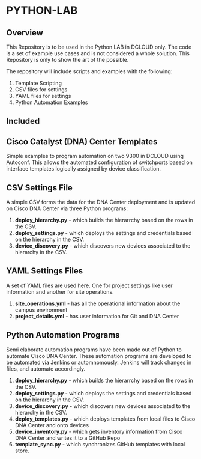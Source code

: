 # PYTHON-LAB

## Overview

This Repository is to be used in the Python LAB in DCLOUD only. The code is a set of example use cases and is not considered a whole solution. This Repository is only to show the art of the possible.

The repository will include scripts and examples with the following:

1. Template Scripting
2. CSV files for settings
3. YAML files for settings
4. Python Automation Examples

## Included

## Cisco Catalyst (DNA) Center Templates

Simple examples to program automation on two 9300 in DCLOUD using Autoconf. This allows the automated configuration of switchports based on interface templates logically assigned by device classification.

## CSV Settings File

A simple CSV forms the data for the DNA Center deployment and is updated on Cisco DNA Center via three Python programs:

1. **deploy_hierarchy.py** - which builds the hierarrchy based on the rows in the CSV.
2. **deploy_settings.py** - which deploys the settings and credentials based on the hierarchy in the CSV.
3. **device_discovery.py** - which discovers new devices associated to the hierarchy in the CSV.

## YAML Settings Files

A set of YAML files are used here. One for project settings like user information and another for site operations.

1. **site_operations.yml** - has all the operational information about the campus environment
2. **project_details.yml** - has user information for Git and DNA Center

## Python Automation Programs

Semi elaborate automation programs have been made out of Python to automate Cisco DNA Center. These automation programs are developed to be automated via Jenkins or automnomously. Jenkins will track changes in files, and automate accordingly.

1. **deploy_hierarchy.py** - which builds the hierarrchy based on the rows in the CSV.
2. **deploy_settings.py**  - which deploys the settings and credentials based on the hierarchy in the CSV.
3. **device_discovery.py** - which discovers new devices associated to the hierarchy in the CSV.
4. **deploy_templates.py** - which deploys templates from local files to Cisco DNA Center and onto devices
5. **device_inventory.py** - which gets inventory information from Cisco DNA Center and writes it to a GitHub Repo
6. **template_sync.py**    - which synchronizes GitHub templates with local store.
